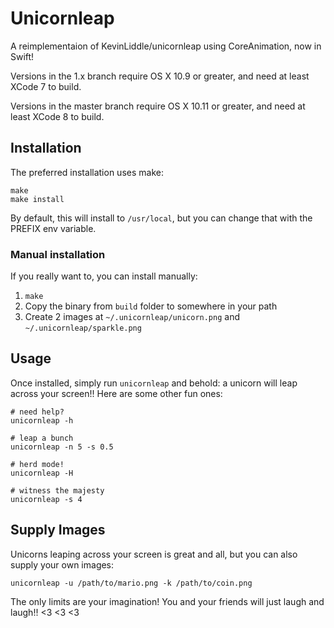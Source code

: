 # Unicornleap

A reimplementaion of KevinLiddle/unicornleap using CoreAnimation, now in Swift!

Versions in the 1.x branch require OS X 10.9 or greater, and need at least XCode 7 to build.

Versions in the master branch require OS X 10.11 or greater, and need at least XCode 8 to build.

## Installation

The preferred installation uses make:

```
make
make install
```

By default, this will install to `/usr/local`, but you can change that with the
PREFIX env variable.

### Manual installation

If you really want to, you can install manually:

1. `make`
2.  Copy the binary from `build` folder to somewhere in your path
3.  Create 2 images at `~/.unicornleap/unicorn.png` and `~/.unicornleap/sparkle.png`

## Usage

Once installed, simply run `unicornleap` and behold: a unicorn will leap across
your screen!! Here are some other fun ones:

```
# need help?
unicornleap -h

# leap a bunch
unicornleap -n 5 -s 0.5

# herd mode!
unicornleap -H

# witness the majesty
unicornleap -s 4
```

## Supply Images

Unicorns leaping across your screen is great and all, but you can also supply
your own images:

```
unicornleap -u /path/to/mario.png -k /path/to/coin.png
```

The only limits are your imagination! You and your friends will just laugh and
laugh!! <3 <3 <3
